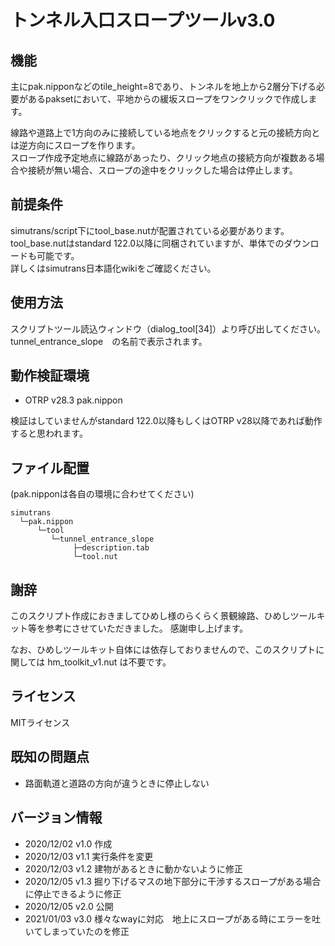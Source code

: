# トンネル入口スロープツールv3.0

## 機能
主にpak.nipponなどのtile_height=8であり、トンネルを地上から2層分下げる必要があるpaksetにおいて、平地からの緩坂スロープをワンクリックで作成します。

線路や道路上で1方向のみに接続している地点をクリックすると元の接続方向とは逆方向にスロープを作ります。  
スロープ作成予定地点に線路があったり、クリック地点の接続方向が複数ある場合や接続が無い場合、スロープの途中をクリックした場合は停止します。

## 前提条件
simutrans/script下にtool_base.nutが配置されている必要があります。  
tool_base.nutはstandard 122.0以降に同梱されていますが、単体でのダウンロードも可能です。  
詳しくはsimutrans日本語化wikiをご確認ください。  

## 使用方法
スクリプトツール読込ウィンドウ（dialog_tool[34]）より呼び出してください。  
tunnel_entrance_slope　の名前で表示されます。

## 動作検証環境
- OTRP v28.3 pak.nippon

検証はしていませんがstandard 122.0以降もしくはOTRP v28以降であれば動作すると思われます。

## ファイル配置
(pak.nipponは各自の環境に合わせてください)  
```
simutrans  
  └─pak.nippon  
      └─tool
         └─tunnel_entrance_slope
              ├─description.tab
              └─tool.nut

```
## 謝辞
このスクリプト作成におきましてひめし様のらくらく景観線路、ひめしツールキット等を参考にさせていただきました。
感謝申し上げます。

なお、ひめしツールキット自体には依存しておりませんので、このスクリプトに関しては hm_toolkit_v1.nut は不要です。


## ライセンス
MITライセンス


## 既知の問題点
- 路面軌道と道路の方向が違うときに停止しない


## バージョン情報
- 2020/12/02 v1.0 作成
- 2020/12/03 v1.1 実行条件を変更
- 2020/12/03 v1.2 建物があるときに動かないように修正
- 2020/12/05 v1.3 掘り下げるマスの地下部分に干渉するスロープがある場合に停止できるように修正
- 2020/12/05 v2.0 公開
- 2021/01/03 v3.0 様々なwayに対応　地上にスロープがある時にエラーを吐いてしまっていたのを修正
